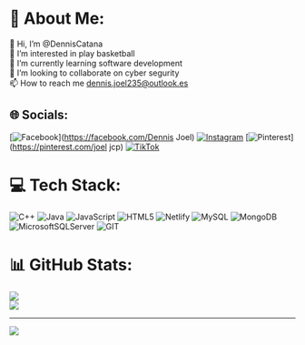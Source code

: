 # 💫 About Me:
👋 Hi, I’m @DennisCatana<br>👀 I’m interested in play basketball<br>🌱 I’m currently learning software development<br>💞️ I’m looking to collaborate on cyber segurity<br>📫 How to reach me dennis.joel235@outlook.es


## 🌐 Socials:
[![Facebook](https://img.shields.io/badge/Facebook-%231877F2.svg?logo=Facebook&logoColor=white)](https://facebook.com/Dennis Joel) [![Instagram](https://img.shields.io/badge/Instagram-%23E4405F.svg?logo=Instagram&logoColor=white)](https://instagram.com/dennis.joel23) [![Pinterest](https://img.shields.io/badge/Pinterest-%23E60023.svg?logo=Pinterest&logoColor=white)](https://pinterest.com/joel jcp) [![TikTok](https://img.shields.io/badge/TikTok-%23000000.svg?logo=TikTok&logoColor=white)](https://tiktok.com/@j230jo) 

# 💻 Tech Stack:
![C++](https://img.shields.io/badge/c++-%2300599C.svg?style=for-the-badge&logo=c%2B%2B&logoColor=white) ![Java](https://img.shields.io/badge/java-%23ED8B00.svg?style=for-the-badge&logo=openjdk&logoColor=white) ![JavaScript](https://img.shields.io/badge/javascript-%23323330.svg?style=for-the-badge&logo=javascript&logoColor=%23F7DF1E) ![HTML5](https://img.shields.io/badge/html5-%23E34F26.svg?style=for-the-badge&logo=html5&logoColor=white) ![Netlify](https://img.shields.io/badge/netlify-%23000000.svg?style=for-the-badge&logo=netlify&logoColor=#00C7B7) ![MySQL](https://img.shields.io/badge/mysql-%2300000f.svg?style=for-the-badge&logo=mysql&logoColor=white) ![MongoDB](https://img.shields.io/badge/MongoDB-%234ea94b.svg?style=for-the-badge&logo=mongodb&logoColor=white) ![MicrosoftSQLServer](https://img.shields.io/badge/Microsoft%20SQL%20Server-CC2927?style=for-the-badge&logo=microsoft%20sql%20server&logoColor=white) ![GIT](https://img.shields.io/badge/Git-fc6d26?style=for-the-badge&logo=git&logoColor=white)
# 📊 GitHub Stats:
![](https://github-readme-stats.vercel.app/api?username=DennisCatana&theme=dark&hide_border=false&include_all_commits=false&count_private=false)<br/>
![](https://github-readme-streak-stats.herokuapp.com/?user=DennisCatana&theme=dark&hide_border=false)<br/>

---
[![](https://visitcount.itsvg.in/api?id=DennisCatana&icon=0&color=0)](https://visitcount.itsvg.in)

<!-- Proudly created with GPRM ( https://gprm.itsvg.in ) -->

